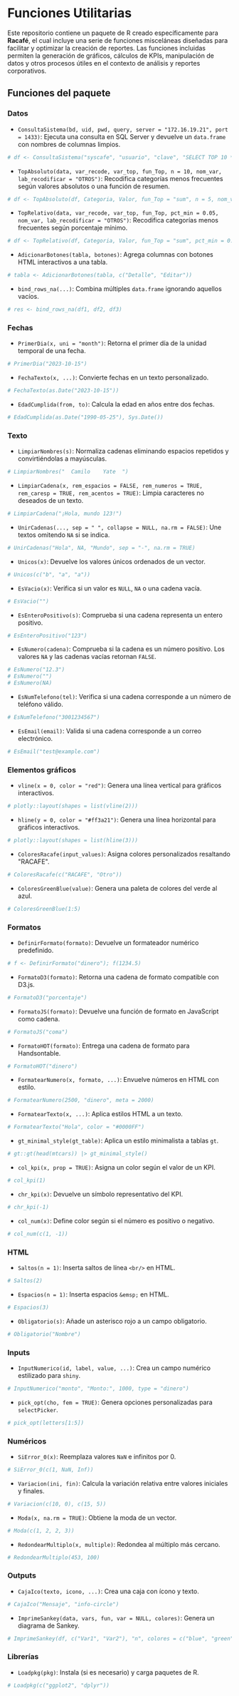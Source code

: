 # Funciones Utilitarias

Este repositorio contiene un paquete de R creado específicamente para **Racafé**, el cual incluye una serie de funciones misceláneas diseñadas para facilitar y optimizar la creación de reportes. Las funciones incluidas permiten la generación de gráficos, cálculos de KPIs, manipulación de datos y otros procesos útiles en el contexto de análisis y reportes corporativos.
## Funciones del paquete

### Datos
- `ConsultaSistema(bd, uid, pwd, query, server = "172.16.19.21", port = 1433)`: Ejecuta una consulta en SQL Server y devuelve un `data.frame` con nombres de columnas limpios.
```r
# df <- ConsultaSistema("syscafe", "usuario", "clave", "SELECT TOP 10 * FROM tabla")
```
- `TopAbsoluto(data, var_recode, var_top, fun_Top, n = 10, nom_var, lab_recodificar = "OTROS")`: Recodifica categorías menos frecuentes según valores absolutos o una función de resumen.
```r
# df <- TopAbsoluto(df, Categoria, Valor, fun_Top = "sum", n = 5, nom_var = "CategoriaTop")
```
- `TopRelativo(data, var_recode, var_top, fun_Top, pct_min = 0.05, nom_var, lab_recodificar = "OTROS")`: Recodifica categorías menos frecuentes según porcentaje mínimo.
```r
# df <- TopRelativo(df, Categoria, Valor, fun_Top = "sum", pct_min = 0.05, nom_var = "CategoriaTop")
```
- `AdicionarBotones(tabla, botones)`: Agrega columnas con botones HTML interactivos a una tabla.
```r
# tabla <- AdicionarBotones(tabla, c("Detalle", "Editar"))
```
- `bind_rows_na(...)`: Combina múltiples `data.frame` ignorando aquellos vacíos.
```r
# res <- bind_rows_na(df1, df2, df3)
```

### Fechas
- `PrimerDia(x, uni = "month")`: Retorna el primer día de la unidad temporal de una fecha.
```r
# PrimerDia("2023-10-15")
```
- `FechaTexto(x, ...)`: Convierte fechas en un texto personalizado.
```r
# FechaTexto(as.Date("2023-10-15"))
```
- `EdadCumplida(from, to)`: Calcula la edad en años entre dos fechas.
```r
# EdadCumplida(as.Date("1990-05-25"), Sys.Date())
```

### Texto
- `LimpiarNombres(s)`: Normaliza cadenas eliminando espacios repetidos y convirtiéndolas a mayúsculas.
```r
# LimpiarNombres("  Camilo    Yate  ")
```
- `LimpiarCadena(x, rem_espacios = FALSE, rem_numeros = TRUE, rem_caresp = TRUE, rem_acentos = TRUE)`: Limpia caracteres no deseados de un texto.
```r
# LimpiarCadena("¡Hola, mundo 123!")
```
- `UnirCadenas(..., sep = " ", collapse = NULL, na.rm = FALSE)`: Une textos omitendo `NA` si se indica.
```r
# UnirCadenas("Hola", NA, "Mundo", sep = "-", na.rm = TRUE)
```
- `Unicos(x)`: Devuelve los valores únicos ordenados de un vector.
```r
# Unicos(c("b", "a", "a"))
```
- `EsVacio(x)`: Verifica si un valor es `NULL`, `NA` o una cadena vacía.
```r
# EsVacio("")
```
- `EsEnteroPositivo(s)`: Comprueba si una cadena representa un entero positivo.
```r
# EsEnteroPositivo("123")
```
- `EsNumero(cadena)`: Comprueba si la cadena es un número positivo. Los valores `NA` y las cadenas vacías retornan `FALSE`.
```r
# EsNumero("12.3")
# EsNumero("")
# EsNumero(NA)
```
- `EsNumTelefono(tel)`: Verifica si una cadena corresponde a un número de teléfono válido.
```r
# EsNumTelefono("3001234567")
```
- `EsEmail(email)`: Valida si una cadena corresponde a un correo electrónico.
```r
# EsEmail("test@example.com")
```

### Elementos gráficos
- `vline(x = 0, color = "red")`: Genera una línea vertical para gráficos interactivos.
```r
# plotly::layout(shapes = list(vline(2)))
```
- `hline(y = 0, color = "#ff3a21")`: Genera una línea horizontal para gráficos interactivos.
```r
# plotly::layout(shapes = list(hline(3)))
```
- `ColoresRacafe(input_values)`: Asigna colores personalizados resaltando "RACAFE".
```r
# ColoresRacafe(c("RACAFE", "Otro"))
```
- `ColoresGreenBlue(value)`: Genera una paleta de colores del verde al azul.
```r
# ColoresGreenBlue(1:5)
```

### Formatos
- `DefinirFormato(formato)`: Devuelve un formateador numérico predefinido.
```r
# f <- DefinirFormato("dinero"); f(1234.5)
```
- `FormatoD3(formato)`: Retorna una cadena de formato compatible con D3.js.
```r
# FormatoD3("porcentaje")
```
- `FormatoJS(formato)`: Devuelve una función de formato en JavaScript como cadena.
```r
# FormatoJS("coma")
```
- `FormatoHOT(formato)`: Entrega una cadena de formato para Handsontable.
```r
# FormatoHOT("dinero")
```
- `FormatearNumero(x, formato, ...)`: Envuelve números en HTML con estilo.
```r
# FormatearNumero(2500, "dinero", meta = 2000)
```
- `FormatearTexto(x, ...)`: Aplica estilos HTML a un texto.
```r
# FormatearTexto("Hola", color = "#0000FF")
```
- `gt_minimal_style(gt_table)`: Aplica un estilo minimalista a tablas `gt`.
```r
# gt::gt(head(mtcars)) |> gt_minimal_style()
```
- `col_kpi(x, prop = TRUE)`: Asigna un color según el valor de un KPI.
```r
# col_kpi(1)
```
- `chr_kpi(x)`: Devuelve un símbolo representativo del KPI.
```r
# chr_kpi(-1)
```
- `col_num(x)`: Define color según si el número es positivo o negativo.
```r
# col_num(c(1, -1))
```

### HTML
- `Saltos(n = 1)`: Inserta saltos de línea `<br/>` en HTML.
```r
# Saltos(2)
```
- `Espacios(n = 1)`: Inserta espacios `&emsp;` en HTML.
```r
# Espacios(3)
```
- `Obligatorio(s)`: Añade un asterisco rojo a un campo obligatorio.
```r
# Obligatorio("Nombre")
```

### Inputs
- `InputNumerico(id, label, value, ...)`: Crea un campo numérico estilizado para `shiny`.
```r
# InputNumerico("monto", "Monto:", 1000, type = "dinero")
```
- `pick_opt(cho, fem = TRUE)`: Genera opciones personalizadas para `selectPicker`.
```r
# pick_opt(letters[1:5])
```

### Numéricos
- `SiError_0(x)`: Reemplaza valores `NaN` e infinitos por 0.
```r
# SiError_0(c(1, NaN, Inf))
```
- `Variacion(ini, fin)`: Calcula la variación relativa entre valores iniciales y finales.
```r
# Variacion(c(10, 0), c(15, 5))
```
- `Moda(x, na.rm = TRUE)`: Obtiene la moda de un vector.
```r
# Moda(c(1, 2, 2, 3))
```
- `RedondearMultiplo(x, multiple)`: Redondea al múltiplo más cercano.
```r
# RedondearMultiplo(453, 100)
```

### Outputs
- `CajaIco(texto, icono, ...)`: Crea una caja con ícono y texto.
```r
# CajaIco("Mensaje", "info-circle")
```
- `ImprimeSankey(data, vars, fun, var = NULL, colores)`: Genera un diagrama de Sankey.
```r
# ImprimeSankey(df, c("Var1", "Var2"), "n", colores = c("blue", "green"))
```

### Librerías
- `Loadpkg(pkg)`: Instala (si es necesario) y carga paquetes de R.
```r
# Loadpkg(c("ggplot2", "dplyr"))
```

